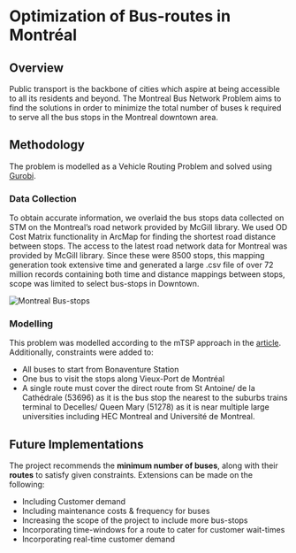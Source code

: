 # Optimization of Bus-routes in Montréal

## Overview
Public transport is the backbone of cities which aspire at being accessible to all its residents and beyond. The Montreal Bus Network Problem aims to find the solutions in order to minimize the total number of buses k required to serve all the bus stops in the Montreal downtown area.

## Methodology
The problem is modelled as a Vehicle Routing Problem and solved using [Gurobi](https://www.gurobi.com).

### Data Collection
To obtain accurate information, we overlaid the bus stops data collected on STM on the Montreal’s road network provided by McGill library. We used OD Cost Matrix functionality in ArcMap for finding the shortest road distance between stops. The access to the latest road network data for Montreal was provided by McGill library. Since these were 8500 stops, this mapping generation took extensive time and generated a large .csv file of over 72 million records containing both time and distance mappings between stops, scope was limited to select bus-stops in Downtown.

![Montreal Bus-stops](main/image_busstops.png)

### Modelling
This problem was modelled according to the mTSP approach in the [article](https://www.sciencedirect.com/science/article/abs/pii/S0305048304001550). Additionally, constraints were added to:
- All buses to start from Bonaventure Station
- One bus to visit the stops along Vieux-Port de Montréal
- A single route must cover the direct route from St Antoine/ de la Cathédrale (53696) as it is the bus stop the nearest to the suburbs trains terminal to Decelles/ Queen Mary (51278) as it is near multiple large universities including HEC Montreal and Université de Montreal.

## Future Implementations
The project recommends the **minimum number of buses**, along with their **routes** to satisfy given constraints. 
Extensions can be made on the following:
- Including Customer demand
- Including maintenance costs & frequency for buses
- Increasing the scope of the project to include more bus-stops
- Incorporating time-windows for a route to cater for customer wait-times
- Incorporating real-time customer demand
